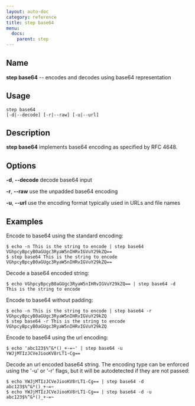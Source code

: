 ```yaml
---
layout: auto-doc
category: reference
title: step base64
menu:
  docs:
    parent: step
---
```


## Name
**step base64** -- encodes and decodes using base64 representation

## Usage

```raw
step base64
[-d|--decode] [-r|--raw] [-u|--url]
```

## Description

**step base64** implements base64 encoding as specified by RFC 4648.

## Options


**-d**, **--decode**
decode base64 input

**-r**, **--raw**
use the unpadded base64 encoding

**-u**, **--url**
use the encoding format typically used in URLs and file names

## Examples

Encode to base64 using the standard encoding:
```shell
$ echo -n This is the string to encode | step base64
VGhpcyBpcyB0aGUgc3RyaW5nIHRvIGVuY29kZQ==
$ step base64 This is the string to encode
VGhpcyBpcyB0aGUgc3RyaW5nIHRvIGVuY29kZQ==
```

Decode a base64 encoded string:
```shell
$ echo VGhpcyBpcyB0aGUgc3RyaW5nIHRvIGVuY29kZQ== | step base64 -d
This is the string to encode
```

Encode to base64 without padding:
```shell
$ echo -n This is the string to encode | step base64 -r
VGhpcyBpcyB0aGUgc3RyaW5nIHRvIGVuY29kZQ
$ step base64 -r This is the string to encode
VGhpcyBpcyB0aGUgc3RyaW5nIHRvIGVuY29kZQ
```

Encode to base64 using the url encoding:
```shell
$ echo 'abc123$%^&*()_+-=~' | step base64 -u
YWJjMTIzJCVeJiooKV8rLT1-Cg==
```

Decode an url encoded base64 string. The encoding type can be enforced
using the '-u' or '-r' flags, but it will be autodetected if they are not
passed:
```shell
$ echo YWJjMTIzJCVeJiooKV8rLT1-Cg== | step base64 -d
abc123$%^&*()_+-=~
$ echo YWJjMTIzJCVeJiooKV8rLT1-Cg== | step base64 -d -u
abc123$%^&*()_+-=~
```

